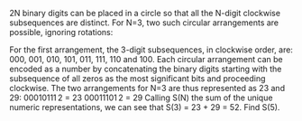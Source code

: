 
2N binary digits can be placed in a circle so that all the N-digit clockwise subsequences are distinct.
For N=3, two such circular arrangements are possible, ignoring rotations:

For the first arrangement, the 3-digit subsequences, in clockwise order, are: 000, 001, 010, 101, 011, 111, 110 and 100.
Each circular arrangement can be encoded as a number by concatenating the binary digits starting with the subsequence of all zeros as the most significant bits and proceeding clockwise. The two arrangements for N=3 are thus represented as 23 and 29:
00010111&#8201;2 = 23
00011101&#8201;2 = 29
Calling S(N) the sum of the unique numeric representations, we can see that S(3) = 23 + 29 = 52.
Find S(5).
